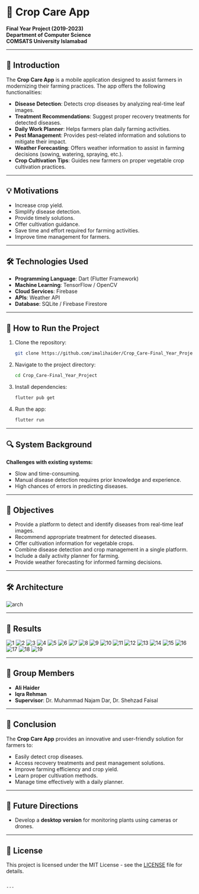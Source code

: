 # 🌾 Crop Care App  
**Final Year Project (2019-2023)**  
**Department of Computer Science**  
**COMSATS University Islamabad**

---

## 📖 Introduction  
The **Crop Care App** is a mobile application designed to assist farmers in modernizing their farming practices. The app offers the following functionalities:  

- **Disease Detection**: Detects crop diseases by analyzing real-time leaf images.  
- **Treatment Recommendations**: Suggest proper recovery treatments for detected diseases.  
- **Daily Work Planner**: Helps farmers plan daily farming activities.  
- **Pest Management**: Provides pest-related information and solutions to mitigate their impact.  
- **Weather Forecasting**: Offers weather information to assist in farming decisions (sowing, watering, spraying, etc.).  
- **Crop Cultivation Tips**: Guides new farmers on proper vegetable crop cultivation practices.  

---

## 💡 Motivations  
- Increase crop yield.  
- Simplify disease detection.  
- Provide timely solutions.  
- Offer cultivation guidance.  
- Save time and effort required for farming activities.  
- Improve time management for farmers.

---

## 🛠️ Technologies Used  
- **Programming Language**: Dart (Flutter Framework)  
- **Machine Learning**: TensorFlow / OpenCV  
- **Cloud Services**: Firebase  
- **APIs**: Weather API  
- **Database**: SQLite / Firebase Firestore  

---

## 🚀 How to Run the Project  
1. Clone the repository:  
   ```bash
   git clone https://github.com/imalihaider/Crop_Care-Final_Year_Project.git
   ```
2. Navigate to the project directory:  
   ```bash
   cd Crop_Care-Final_Year_Project
   ```
3. Install dependencies:  
   ```bash
   flutter pub get
   ```
4. Run the app:  
   ```bash
   flutter run
   ```

---

## 🔍 System Background  
**Challenges with existing systems:**  
- Slow and time-consuming.  
- Manual disease detection requires prior knowledge and experience.  
- High chances of errors in predicting diseases.  

---

## 🎯 Objectives  
- Provide a platform to detect and identify diseases from real-time leaf images.  
- Recommend appropriate treatment for detected diseases.  
- Offer cultivation information for vegetable crops.  
- Combine disease detection and crop management in a single platform.  
- Include a daily activity planner for farming.  
- Provide weather forecasting for informed farming decisions.  

---

## 🛠️ Architecture  
![arch](https://github.com/user-attachments/assets/98e22ef1-fbf8-4788-b43b-d2c3e12f8e80)


---

## 📸 Results  
![1](https://github.com/user-attachments/assets/2deb6f9a-bd29-44ae-8ecf-40c2537e8462)
![2](https://github.com/user-attachments/assets/06dd1e8d-813f-4044-b1ae-323b9856bdef)
![3](https://github.com/user-attachments/assets/e181ee9f-6052-477e-879c-1852f3477d4e)
![4](https://github.com/user-attachments/assets/3a027528-100f-48b0-ad21-2128175ce2e1)
![5](https://github.com/user-attachments/assets/e18a8adc-c424-4894-9a7b-27f8a90aac33)
![6](https://github.com/user-attachments/assets/86e1eb1e-8e7e-4824-8ded-126e4dc976c1)
![7](https://github.com/user-attachments/assets/59dab0e1-ea78-4978-a2b3-123ea263101a)
![8](https://github.com/user-attachments/assets/980249b2-1bca-472b-9234-7d911d094f2b)
![9](https://github.com/user-attachments/assets/33870fdf-2c34-4fde-9980-f7272a5a83e4)
![10](https://github.com/user-attachments/assets/07d0a273-2857-49c7-b72b-5bf5b94c93c9)
![11](https://github.com/user-attachments/assets/1ac68c91-4ce6-4b54-9041-2c840391c9bf)
![12](https://github.com/user-attachments/assets/95e8efc9-78fd-42a3-bf74-efc8422eeed0)
![13](https://github.com/user-attachments/assets/f747e06e-f8d7-46d2-882f-e773280b8cd2)
![14](https://github.com/user-attachments/assets/30a94974-41a0-4ddc-a823-224a9f4bfcbe)
![15](https://github.com/user-attachments/assets/eec66ad1-e3d9-43f2-abce-91afa570fd80)
![16](https://github.com/user-attachments/assets/7c179275-920f-4535-87a2-baa7a9736590)
![17](https://github.com/user-attachments/assets/c757e060-3676-4d71-9ba5-9f2266d4ef1c)
![18](https://github.com/user-attachments/assets/1b5ff51f-0d4b-4b4c-8dc0-2afbbeb2b8ee)
![19](https://github.com/user-attachments/assets/78c73cc9-366c-4771-8bc4-29b567b93e08)

---

## 🤝 Group Members  
- **Ali Haider**
- **Iqra Rehman**   
- **Supervisor**: Dr. Muhammad Najam Dar, Dr. Shehzad Faisal  

---

## 🚀 Conclusion  
The **Crop Care App** provides an innovative and user-friendly solution for farmers to:  
- Easily detect crop diseases.  
- Access recovery treatments and pest management solutions.  
- Improve farming efficiency and crop yield.  
- Learn proper cultivation methods.  
- Manage time effectively with a daily planner.  

---

## 🔮 Future Directions  
- Develop a **desktop version** for monitoring plants using cameras or drones.   

---

## 📄 License  
This project is licensed under the MIT License - see the [LICENSE](LICENSE) file for details.
```

---
